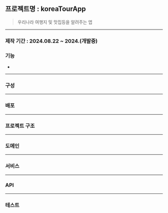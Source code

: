 ## 프로젝트명 : koreaTourApp

> 우리나라 여행지 및 맛집등을 알려주는 앱

---

### 제작 기간 : 2024.08.22 ~ 2024.(개발중)

### 기능

-

---

### 구성

---

### 배포

---

### 프로젝트 구조

---

### 도메인

---

### 서비스

---

### API

---

### 테스트
